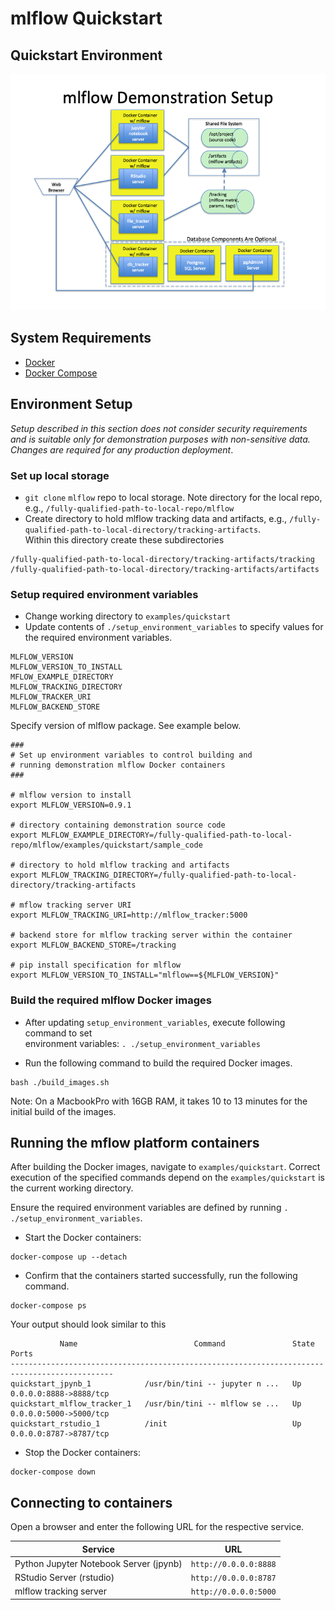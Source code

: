 # mlflow Quickstart

## Quickstart Environment
![](images/demo_environment_with_db_architecture.png)

## System Requirements
* [Docker](https://docs.docker.com/develop/)
* [Docker Compose](https://docs.docker.com/compose/overview/)

## Environment Setup

_Setup described in this section does not consider security requirements and is suitable only 
for demonstration purposes with non-sensitive data.  Changes are required for any production deployment_.

### Set up local storage
* `git clone` `mlflow` repo to local storage.  Note directory for the local repo, 
e.g., `/fully-qualified-path-to-local-repo/mlflow`
* Create directory to hold mlflow tracking data and artifacts, e.g., `/fully-qualified-path-to-local-directory/tracking-artifacts`.  
Within this directory create these subdirectories
```
/fully-qualified-path-to-local-directory/tracking-artifacts/tracking
/fully-qualified-path-to-local-directory/tracking-artifacts/artifacts
```

### Setup required environment variables
* Change working directory to `examples/quickstart`
* Update contents of `./setup_environment_variables` to specify values for the required environment variables.
```
MLFLOW_VERSION
MLFLOW_VERSION_TO_INSTALL
MFLOW_EXAMPLE_DIRECTORY
MLFLOW_TRACKING_DIRECTORY
MLFLOW_TRACKER_URI
MLFLOW_BACKEND_STORE
```
 
Specify version of mlflow package.  See example below.
```
###
# Set up environment variables to control building and
# running demonstration mlflow Docker containers
###

# mlflow version to install
export MLFLOW_VERSION=0.9.1

# directory containing demonstration source code
export MLFLOW_EXAMPLE_DIRECTORY=/fully-qualified-path-to-local-repo/mlflow/examples/quickstart/sample_code

# directory to hold mlflow tracking and artifacts
export MLFLOW_TRACKING_DIRECTORY=/fully-qualified-path-to-local-directory/tracking-artifacts

# mflow tracking server URI
export MLFLOW_TRACKING_URI=http://mlflow_tracker:5000

# backend store for mlflow tracking server within the container
export MLFLOW_BACKEND_STORE=/tracking

# pip install specification for mlflow
export MLFLOW_VERSION_TO_INSTALL="mlflow==${MLFLOW_VERSION}"
```

### Build the required mlflow Docker images
* After updating `setup_environment_variables`, execute following command to set  
environment variables: `. ./setup_environment_variables`

* Run the following command to build the required Docker images.
```
bash ./build_images.sh
```
Note:  On a MacbookPro with 16GB RAM, it takes 10 to 13 minutes for the initial 
build of the images.


## Running the mflow platform containers
After building the Docker images, navigate to `examples/quickstart`.  Correct execution of the specified commands 
depend on the `examples/quickstart` is the current working directory.

Ensure the required environment variables are defined by running `. ./setup_environment_variables`.

* Start the Docker containers:
```
docker-compose up --detach
```
* Confirm that the containers started successfully, run the following command.  
```
docker-compose ps
```

Your output should look similar to this
```
           Name                          Command               State           Ports
---------------------------------------------------------------------------------------------
quickstart_jpynb_1            /usr/bin/tini -- jupyter n ...   Up      0.0.0.0:8888->8888/tcp
quickstart_mlflow_tracker_1   /usr/bin/tini -- mlflow se ...   Up      0.0.0.0:5000->5000/tcp
quickstart_rstudio_1          /init                            Up      0.0.0.0:8787->8787/tcp
```

* Stop the Docker containers:
```
docker-compose down
```

## Connecting to containers
Open a browser and enter the following URL for the respective service.

|Service|URL|
|-------|---|
|Python Jupyter Notebook Server (jpynb)| `http://0.0.0.0:8888`|
|RStudio Server (rstudio)|`http://0.0.0.0:8787`|
|mlflow tracking server|`http://0.0.0.0:5000`|


